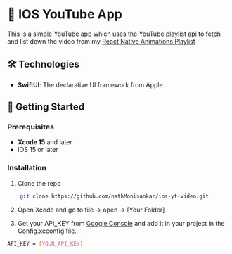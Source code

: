# 🗾 IOS YouTube App

This is a simple YouTube app which uses the YouTube playlist api to fetch and list down the video from my [React Native Animations Playlist](https://www.youtube.com/playlist?list=PLw_akVs2LxPsfPLvQDstxhbQ91EdZVBfu)

## 🛠 Technologies

- **SwiftUI**: The declarative UI framework from Apple.

## 🚀 Getting Started

### Prerequisites
- **Xcode 15** and later
- iOS  15 or later

### Installation
1. Clone the repo

```bash
    git clone https://github.com/nathMonisankar/ios-yt-video.git
```

2. Open Xcode and go to file -> open -> [Your Folder]

3. Get your API_KEY from [Google Console](https://console.cloud.google.com/) and add it in your project in the Config.xcconfig file.
```bash
API_KEY = [YOUR_API_KEY]
```

